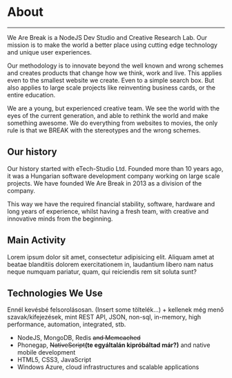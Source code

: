 # About

<hr>

We Are Break is a NodeJS Dev Studio and Creative Research Lab. Our mission is to make the world a better place using cutting edge technology and unique user experiences.

Our methodology is to innovate beyond the well known and wrong schemes and creates products that change how we think, work and live. This applies even to the smallest website we create. Even to a simple search box. But also applies to large scale projects like reinventing business cards, or the entire education.

We are a young, but experienced creative team. We see the world with the eyes of the current generation, and able to rethink the world and make something awesome. We do everything from websites to movies, the only rule is that we BREAK with the stereotypes and the wrong schemes.

## Our history

Our history started with eTech-Studio Ltd. Founded more than 10 years ago, it was a Hungarian software development company working on large scale projects. We have founded We Are Break in 2013 as a division of the company.

This way we have the required financial stability, software, hardware and long years of experience, whilst having a fresh team, with creative and innovative minds from the beginning.

## Main Activity

Lorem ipsum dolor sit amet, consectetur adipisicing elit. Aliquam amet at beatae blanditiis dolorem exercitationem in, laudantium libero nam natus neque numquam pariatur, quam, qui reiciendis rem sit soluta sunt?

## Technologies We Use

Ennél kevésbé felsorolásosan. (Insert some töltelék...) + kellenek még menő szavak/kifejezések, mint REST API, JSON, non-sql, in-memory, high performance, automation, integrated, stb.


* NodeJS, MongoDB, Redis <strike>and Memcached</strike>
* Phonegap, <strike>NativeScript</strike><strong>(te egyáltalán kipróbáltad már?)</strong> and native mobile development
* HTML5, CSS3, JavaScript
* Windows Azure, cloud infrastructures and scalable applications
